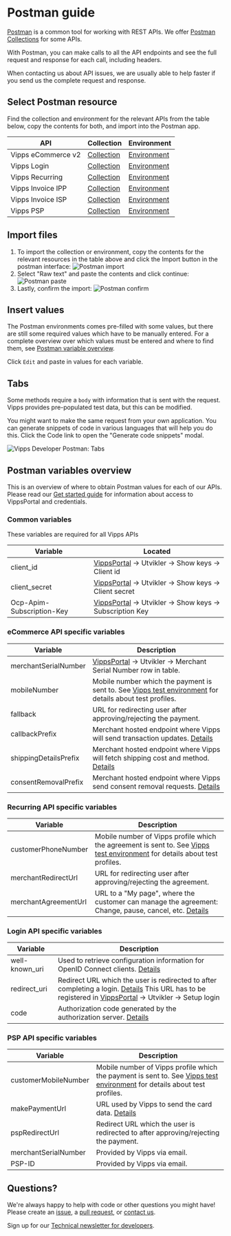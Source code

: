 # Postman guide

[Postman](https://www.getpostman.com/) is a common tool for working with REST APIs.
We offer [Postman Collections](https://www.getpostman.com/collection) for some APIs.

With Postman, you can make calls to all the API endpoints and see the full
request and response for each call, including headers.

When contacting us about API issues, we are usually able to help faster if you send us
the complete request and response.

## Select Postman resource

Find the collection and environment for the relevant APIs from the table below, copy the contents for both, and import into the Postman app.

| API                | Collection                                                                                                                 | Environment                                                                                                                  |
|--------------------|----------------------------------------------------------------------------------------------------------------------------|------------------------------------------------------------------------------------------------------------------------------|
| Vipps eCommerce v2 | [Collection](https://github.com/vippsas/vipps-ecom-api/blob/master/tools/vipps-ecom-api-postman-collection.json)           | [Environment](https://github.com/vippsas/vipps-ecom-api/blob/master/tools/vipps-ecom-api-postman-environment.json)            |
| Vipps Login        | [Collection](https://github.com/vippsas/vipps-login-api/blob/master/tools/vipps-login-api.postman_collection.json)         | [Environment](https://github.com/vippsas/vipps-login-api/blob/master/tools/vipps-login-api.postman_environment.json)         |
| Vipps Recurring    | [Collection](https://github.com/vippsas/vipps-recurring-api/blob/master/tools/vipps-recurring-api-postman-collection.json) | [Environment](https://github.com/vippsas/vipps-recurring-api/blob/master/tools/vipps-recurring-api-postman-environment.json) |
| Vipps Invoice IPP  | [Collection](https://github.com/vippsas/vipps-invoice-api/blob/master/tools/vipps-invoice-ipp-api-postman-collection.json) | [Environment](https://github.com/vippsas/vipps-invoice-api/blob/master/tools/vipps-invoice-ipp-api-postman-environment.json) |
| Vipps Invoice ISP  | [Collection](https://github.com/vippsas/vipps-invoice-api/blob/master/tools/vipps-invoice-isp-api-postman-collection.json) | [Environment](https://github.com/vippsas/vipps-invoice-api/blob/master/tools/vipps-invoice-isp-api-postman-environment.json) |
| Vipps PSP          | [Collection](https://github.com/vippsas/vipps-psp-api/blob/master/tools/vipps-psp-v2-api-postman-collection.json)          | [Environment](https://github.com/vippsas/vipps-psp-api/blob/master/tools/vipps-psp-v2-api-postman-environment.json)          |

## Import files

1. To import the collection or environment, copy the contents for the relevant resources in the table above and click the Import button in the postman interface:
   ![Postman import](images/postman-import.png)
2. Select "Raw text" and paste the contents and click continue:
   ![Postman paste](images/postman-raw.png)
3. Lastly, confirm the import:
   ![Postman confirm](images/postman-confirm.png)

## Insert values

The Postman environments comes pre-filled with some values, but there are still some required values which have to be manually entered.
For a complete overview over which values must be entered and where to find them, see [Postman variable overview](#postman-variables-overview).

Click `Edit` and paste in values for each variable.

## Tabs

Some methods require a `body` with information that is sent with the request. Vipps provides pre-populated test data, but this can be modified.

You might want to make the same request from your own application. You can generate snippets of code in various languages that will help you do this. Click the Code link to open the "Generate code snippets" modal.

![Vipps Developer Postman: Tabs](images/postman-tabs.png)

## Postman variables overview

This is an overview of where to obtain Postman values for each of our APIs. Please read our [Get started guide](vipps-getting-started.md) for information about access to VippsPortal and credentials.

### Common variables

These variables are required for all Vipps APIs

| Variable                  | Located                                                                              |
|---------------------------|--------------------------------------------------------------------------------------|
| client_id                 | [VippsPortal](https://portal.vipps.no/) -> Utvikler -> Show keys -> Client id        |
| client_secret             | [VippsPortal](https://portal.vipps.no/) -> Utvikler -> Show keys -> Client secret    |
| Ocp-Apim-Subscription-Key | [VippsPortal](https://portal.vipps.no/) -> Utvikler -> Show keys -> Subscription Key |

### eCommerce API specific variables

| Variable              | Description                                                                                                                                                                                                                             |
|-----------------------|-----------------------------------------------------------------------------------------------------------------------------------------------------------------------------------------------------------------------------------------|
| merchantSerialNumber  | [VippsPortal](https://portal.vipps.no/) -> Utvikler -> Merchant Serial Number row in table.                                                                                                                                             |
| mobileNumber          | Mobile number which the payment is sent to. See [Vipps test environment](vipps-test-environment.md) for details about test profiles.                                                                                                    |
| fallback              | URL for redirecting user after approving/rejecting the payment.                                                                                                                                                                         |
| callbackPrefix        | Merchant hosted endpoint where Vipps will send transaction updates. [Details](https://vippsas.github.io/vipps-ecom-api/#/Endpoints%20required%20by%20Vipps%20from%20the%20merchant/transactionUpdateCallbackForRegularPaymentUsingPOST) |
| shippingDetailsPrefix | Merchant hosted endpoint where Vipps will fetch shipping cost and method. [Details](https://vippsas.github.io/vipps-ecom-api/#/Endpoints%20required%20by%20Vipps%20from%20the%20merchant/fetchShippingCostUsingPOST)                    |
| consentRemovalPrefix  | Merchant hosted endpoint where Vipps send consent removal requests. [Details](https://vippsas.github.io/vipps-ecom-api/#/Endpoints%20required%20by%20Vipps%20from%20the%20merchant/fetchShippingCostUsingPOST)                          |

### Recurring API specific variables

| Variable             | Description                                                                                                                                                                                                         |
|----------------------|---------------------------------------------------------------------------------------------------------------------------------------------------------------------------------------------------------------------|
| customerPhoneNumber  | Mobile number of Vipps profile which the agreement is sent to. See [Vipps test environment](vipps-test-environment.md) for details about test profiles.                                                             |
| merchantRedirectUrl  | URL for redirecting user after approving/rejecting the agreement.                                                                                                                                                   |
| merchantAgreementUrl | URL to a "My page", where the customer can manage the agreement: Change, pause, cancel, etc. [Details](https://github.com/vippsas/vipps-recurring-api/blob/master/vipps-recurring-api.md#step-1-draft-an-agreement) |

### Login API specific variables

| Variable       | Description                                                                                                                                                                                                                                                                         |
|----------------|-------------------------------------------------------------------------------------------------------------------------------------------------------------------------------------------------------------------------------------------------------------------------------------|
| well-known_uri | Used to retrieve configuration information for OpenID Connect clients. [Details](https://vippsas.github.io/vipps-login-api/#/Vipps%20Log%20In%20API/discoverOpenIDConfiguration)                                                                                                    |
| redirect_uri   | Redirect URL which the user is redirected to after completing a login. [Details](https://github.com/vippsas/vipps-login-api/blob/master/vipps-login-api.md#oauth-20-authorize)  This URL has to be registered in [VippsPortal](https://portal.vipps.no/) -> Utvikler -> Setup login |
| code           | Authorization code generated by the authorization server. [Details](https://github.com/vippsas/vipps-login-api/blob/master/vipps-login-api.md#oauth-20-authorize)                                                                                                                   |

### PSP API specific variables

| Variable             | Description                                                                                                                                           |
|----------------------|-------------------------------------------------------------------------------------------------------------------------------------------------------|
| customerMobileNumber | Mobile number of Vipps profile which the payment is sent to. See [Vipps test environment](vipps-test-environment.md) for details about test profiles. |
| makePaymentUrl       | URL used by Vipps to send the card data. [Details](https://github.com/vippsas/vipps-psp-api/blob/master/vipps-psp-api.md#makepaymenturl)              |
| pspRedirectUrl       | Redirect URL which the user is redirected to after approving/rejecting the payment.                                                                   |
| merchantSerialNumber | Provided by Vipps via email.                                                                                                                          |
| PSP-ID               | Provided by Vipps via email.                                                                                                                          |

## Questions?

We're always happy to help with code or other questions you might have!
Please create an [issue](https://github.com/vippsas/vipps-developers/issues),
a [pull request](https://github.com/vippsas/vipps-developers/pulls),
or [contact us](https://github.com/vippsas/vipps-developers/blob/master/contact.md).

Sign up for our [Technical newsletter for developers](https://github.com/vippsas/vipps-developers/tree/master/newsletters).
